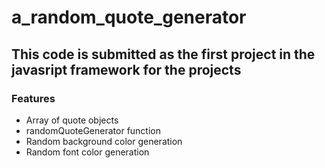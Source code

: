 # a_random_quote_generator
## This code is submitted as the first project in the javasript framework for the projects
### Features
* Array of quote objects
* randomQuoteGenerator function
* Random background color generation
* Random font color generation
